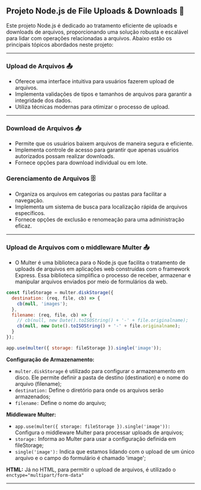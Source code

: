 ## Projeto Node.js de File Uploads & Downloads 🚀

Este projeto Node.js é dedicado ao tratamento eficiente de uploads e downloads de arquivos, proporcionando uma solução robusta e escalável para lidar com operações relacionadas a arquivos. Abaixo estão os principais tópicos abordados neste projeto:

---

### Upload de Arquivos 📤
- Oferece uma interface intuitiva para usuários fazerem upload de arquivos.
- Implementa validações de tipos e tamanhos de arquivos para garantir a integridade dos dados.
- Utiliza técnicas modernas para otimizar o processo de upload.

---

### Download de Arquivos 📥
- Permite que os usuários baixem arquivos de maneira segura e eficiente.
- Implementa controle de acesso para garantir que apenas usuários autorizados possam realizar downloads.
- Fornece opções para download individual ou em lote.

### Gerenciamento de Arquivos 🗄️
- Organiza os arquivos em categorias ou pastas para facilitar a navegação.
- Implementa um sistema de busca para localização rápida de arquivos específicos.
- Fornece opções de exclusão e renomeação para uma administração eficaz.

---

### Upload de Arquivos com o middleware Multer 📤
- O Multer é uma biblioteca para o Node.js que facilita o tratamento de uploads de arquivos em aplicações web construídas com o framework Express. Essa biblioteca simplifica o processo de receber, armazenar e manipular arquivos enviados por meio de formulários da web.
~~~javascript
const fileStorage = multer.diskStorage({
  destination: (req, file, cb) => {
    cb(null, 'images');
  },
  filename: (req, file, cb) => {
    // cb(null, new Date().toISOString() + '-' + file.originalname);
    cb(null, new Date().toISOString() + '-' + file.originalname);
  }
});

app.use(multer({ storage: fileStorage }).single('image'));
~~~
**Configuração de Armazenamento:**
- `multer.diskStorage` é utilizado para configurar o armazenamento em disco. Ele permite definir a pasta de destino (destination) e o nome do arquivo (filename);
- `destination:` Define o diretório para onde os arquivos serão armazenados;
- `filename:` Define o nome do arquivo;

**Middleware Multer:**
- `app.use(multer({ storage: fileStorage }).single('image')):` Configura o middleware Multer para processar uploads de arquivos;
- `storage:` Informa ao Multer para usar a configuração definida em fileStorage;
- `single('image'):` Indica que estamos lidando com o upload de um único arquivo e o campo do formulário é chamado 'image';

**HTML:**
Já no HTML, para permitir o upload de arquivos, é utilizado o `enctype="multipart/form-data"`

---